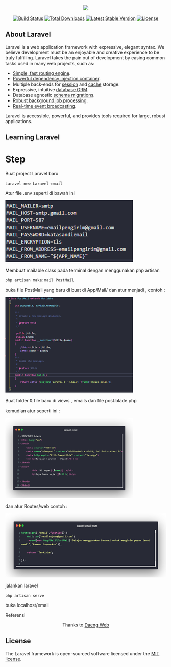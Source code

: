 <p align="center"><a href="https://laravel.com" target="_blank"><img src="https://raw.githubusercontent.com/laravel/art/master/logo-lockup/5%20SVG/2%20CMYK/1%20Full%20Color/laravel-logolockup-cmyk-red.svg" width="400"></a></p>

<p align="center">
<a href="https://travis-ci.org/laravel/framework"><img src="https://travis-ci.org/laravel/framework.svg" alt="Build Status"></a>
<a href="https://packagist.org/packages/laravel/framework"><img src="https://img.shields.io/packagist/dt/laravel/framework" alt="Total Downloads"></a>
<a href="https://packagist.org/packages/laravel/framework"><img src="https://img.shields.io/packagist/v/laravel/framework" alt="Latest Stable Version"></a>
<a href="https://packagist.org/packages/laravel/framework"><img src="https://img.shields.io/packagist/l/laravel/framework" alt="License"></a>
</p>

## About Laravel

Laravel is a web application framework with expressive, elegant syntax. We believe development must be an enjoyable and creative experience to be truly fulfilling. Laravel takes the pain out of development by easing common tasks used in many web projects, such as:

- [Simple, fast routing engine](https://laravel.com/docs/routing).
- [Powerful dependency injection container](https://laravel.com/docs/container).
- Multiple back-ends for [session](https://laravel.com/docs/session) and [cache](https://laravel.com/docs/cache) storage.
- Expressive, intuitive [database ORM](https://laravel.com/docs/eloquent).
- Database agnostic [schema migrations](https://laravel.com/docs/migrations).
- [Robust background job processing](https://laravel.com/docs/queues).
- [Real-time event broadcasting](https://laravel.com/docs/broadcasting).

Laravel is accessible, powerful, and provides tools required for large, robust applications.

## Learning Laravel

# Step 

Buat project Laravel baru 

```
Laravel new Laravel-email
```

Atur file .env seperti di bawah ini

<img src="public/image/mail.png" width="400px">

Membuat mailable class pada terminal dengan menggunakan php artisan 

```
php artisan make:mail PostMail
```
buka file PostMail yang baru di buat di App/Mail/ dan atur menjadi , contoh :

<img src="public/image/postmail.png" width="400px">

Buat folder & file baru di views , emails dan file post.blade.php

kemudian atur seperti ini :

<img src="public/image/email.jpeg" width="400px">

dan atur Routes/web contoh : 

<img src="public/image/route.jpeg" width="auto">


jalankan laravel

```
php artisan serve
```

buka localhost/email


Referensi

<p align="center">Thanks to <a href="https://daengweb.id/mengirim-email-notifikasi-menggunakan-smtp-gmail-laravel-8">Daeng Web</a></p>

## License

The Laravel framework is open-sourced software licensed under the [MIT license](https://opensource.org/licenses/MIT).
